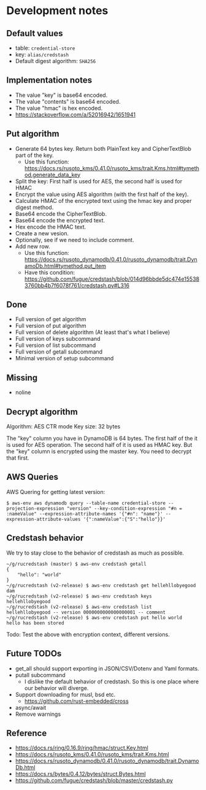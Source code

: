 # Development notes

## Default values

* table: `credential-store`
* key: `alias/credstash`
* Default digest algorithm: `SHA256`

## Implementation notes

* The value "key" is base64 encoded.
* The value "contents" is base64 encoded.
* The value "hmac" is hex encoded.
* https://stackoverflow.com/a/52016942/1651941

## Put algorithm

* Generate 64 bytes key. Return both PlainText key and CipherTextBlob part of the key.
  - Use this function: https://docs.rs/rusoto_kms/0.41.0/rusoto_kms/trait.Kms.html#tymethod.generate_data_key
* Split the key: First half is used for AES, the second half is used for HMAC
* Encrypt the value using AES algorithm (with the first half of the key).
* Calculate HMAC of the encrypted text using the hmac key and proper digest method.
* Base64 encode the CipherTextBlob.
* Base64 encode the encrypted text.
* Hex encode the HMAC text.
* Create a new vesion.
* Optionally, see if we need to include comment.
* Add new row.
  - Use this function: https://docs.rs/rusoto_dynamodb/0.41.0/rusoto_dynamodb/trait.DynamoDb.html#tymethod.put_item
  - Have this condition: https://github.com/fugue/credstash/blob/014d96bbde5dc474e155383760bb4b7f6078f761/credstash.py#L316

## Done

* Full version of get algorithm
* Full version of put algorithm
* Full version of delete algorithm (At least that's what I believe)
* Full version of keys subcommand
* Full version of list subcommand
* Full version of getall subcommand
* Minimal version of setup subcommand

## Missing

* noline

## Decrypt algorithm

Algorithm: AES CTR mode
Key size: 32 bytes

The "key" column you have in DynamoDB is 64 bytes. The first half of
the it is used for AES operation. The second half of it is used as
HMAC key. But the "key" column is encrypted using the master key. You
need to decrypt that first.

## AWS Queries

AWS Quering for getting latest version:

``` shellsession
$ aws-env aws dynamodb query --table-name credential-store --projection-expression "version" --key-condition-expression "#n = :nameValue" --expression-attribute-names '{"#n": "name"}' --expression-attribute-values '{":nameValue":{"S":"hello"}}'
```

## Credstash behavior

We try to stay close to the behavior of credstash as much as possible.

``` shellsession
~/g/rucredstash (master) $ aws-env credstash getall
{
    "hello": "world"
}
~/g/rucredstash (v2-release) $ aws-env credstash get hellehllobyegood
dam
~/g/rucredstash (v2-release) $ aws-env credstash keys
hellehllobyegood
~/g/rucredstash (v2-release) $ aws-env credstash list
hellehllobyegood -- version 0000000000000000001 -- comment
~/g/rucredstash (v2-release) $ aws-env credstash put hello world
hello has been stored
```

Todo: Test the above with encryption context, different versions.

## Future TODOs

* get_all should support exporting in JSON/CSV/Dotenv and Yaml formats.
* putall subcommand
  - I dislike the default behavior of credstash. So this is one place
    where our behavior will diverge.
* Support downloading for musl, bsd etc.
  - https://github.com/rust-embedded/cross
* async/await
* Remove warnings

## Reference

* https://docs.rs/ring/0.16.9/ring/hmac/struct.Key.html
* https://docs.rs/rusoto_kms/0.41.0/rusoto_kms/trait.Kms.html
* https://docs.rs/rusoto_dynamodb/0.41.0/rusoto_dynamodb/trait.DynamoDb.html
* https://docs.rs/bytes/0.4.12/bytes/struct.Bytes.html
* https://github.com/fugue/credstash/blob/master/credstash.py
